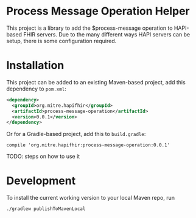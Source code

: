 # Process Message Operation Helper

This project is a library to add the $process-message operation to HAPI-based FHIR servers.
Due to the many different ways HAPI servers can be setup, there is some configuration required.


# Installation

This project can be added to an existing Maven-based project, add this dependency to `pom.xml`:

```xml
<dependency>
  <groupId>org.mitre.hapifhir</groupId>
  <artifactId>process-message-operation</artifactId>
  <version>0.0.1</version>
</dependency>
```

Or for a Gradle-based project, add this to `build.gradle`:

```
compile 'org.mitre.hapifhir:process-message-operation:0.0.1'

```


 TODO: steps on how to use it



# Development

To install the current working version to your local Maven repo, run
```
./gradlew publishToMavenLocal
```
